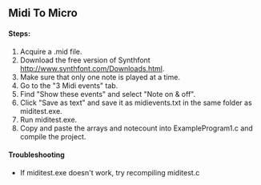 ## Midi To Micro

#### Steps:
1. Acquire a .mid file.
2. Download the free version of Synthfont http://www.synthfont.com/Downloads.html.
3. Make sure that only one note is played at a time.
4. Go to the "3 Midi events" tab.
5. Find "Show these events" and select "Note on & off".
6. Click "Save as text" and save it as midievents.txt in the same folder as miditest.exe.
7. Run miditest.exe.
8. Copy and paste the arrays and notecount into ExampleProgram1.c and compile the project.


#### Troubleshooting
- If miditest.exe doesn't work, try recompiling miditest.c
